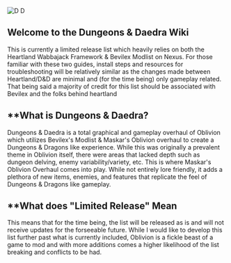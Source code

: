 ![D D](https://user-images.githubusercontent.com/112358568/195156481-a69b5df0-63ca-4e9b-b0c6-f388d7669d75.jpg)

## **Welcome to the Dungeons & Daedra Wiki**

This is currently a limited release list which heavily relies on both the Heartland Wabbajack Framework & Bevilex Modlist on Nexus. For those familiar with these two guides, install steps and resources for troubleshooting will be relatively similar as the changes made between Heartland/D&D are minimal and (for the time being) only gameplay related. That being said a majority of credit for this list should be associated with Bevilex and the folks behind heartland

## **What is Dungeons & Daedra?

Dungeons & Daedra is a total graphical and gameplay overhaul of Oblivion which utilizes Bevilex's Modlist & Maskar's Oblivion overhaul to create a Dungeons & Dragons like experience. While this was originally a prevalent theme in Oblivion itself, there were areas that lacked depth such as dungeon delving, enemy variability/variety, etc. This is where Maskar's Oblivion Overhaul comes into play. While not entirely lore friendly, it adds a plethora of new items, enemies, and features that replicate the feel of Dungeons & Dragons like gameplay.

## **What does "Limited Release" Mean

This means that for the time being, the list will be released as is and will not receive updates for the forseeable future. While I would like to develop this list further past what is currently included, Oblivion is a fickle beast of a game to mod and with more additions comes a higher likelihood of the list breaking and conflicts to be had.


